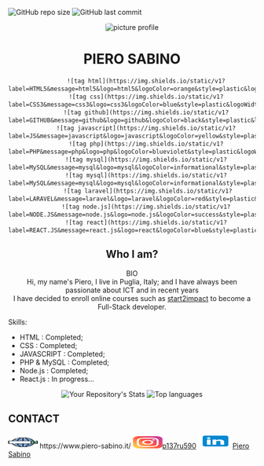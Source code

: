 ![GitHub repo size](https://img.shields.io/github/repo-size/pierre1590/pierre1590?style=plastic)
![GitHub last commit](https://img.shields.io/github/last-commit/pierre1590/pierre1590?style=plastic)

<div align="center">
    <img src="https://i.ibb.co/KKnc3X6/Picture-profile-2.jpg"  alt="picture profile" width="200px" height="220px" style="border-radius:10%">
</div>
<h1 align="center"> PIERO SABINO </h1>

<div align="center">

            ![tag html](https://img.shields.io/static/v1?label=HTML5&message=html5&logo=html5&logoColor=orange&style=plastic&logoWidth=10&labelColor=white)
            ![tag css](https://img.shields.io/static/v1?label=CSS3&message=css3&logo=css3&logoColor=blue&style=plastic&logoWidth=10&labelColor=white)
            ![tag github](https://img.shields.io/static/v1?label=GITHUB&message=github&logo=github&logoColor=black&style=plastic&logoWidth=10&labelColor=white)
            ![tag javascript](https://img.shields.io/static/v1?label=JS&message=javascript&logo=javascript&logoColor=yellow&style=plastic&logoWidth=10)
            ![tag php](https://img.shields.io/static/v1?label=PHP&message=php&logo=php&logoColor=blueviolet&style=plastic&logoWidth=10&labelColor=white)
            ![tag mysql](https://img.shields.io/static/v1?label=MySQL&message=mysql&logo=mysql&logoColor=informational&style=plastic&logoWidth=10&labelColor=white)
            ![tag mysql](https://img.shields.io/static/v1?label=MySQL&message=mysql&logo=mysql&logoColor=informational&style=plastic&logoWidth=10&labelColor=white)
             ![tag laravel](https://img.shields.io/static/v1?label=LARAVEL&message=laravel&logo=laravel&logoColor=red&style=plastic&logoWidth=10&labelColor=white)
            ![tag node.js](https://img.shields.io/static/v1?label=NODE.JS&message=node.js&logo=node.js&logoColor=success&style=plastic&logoWidth=10&labelColor=white)
            ![tag react](https://img.shields.io/static/v1?label=REACT.JS&message=react.js&logo=react&logoColor=blue&style=plastic&logoWidth=10&labelColor=white)
           
</div>

 <h2 align="center"> Who I am?</h2>
<p align="center">BIO<br/>
Hi, my name's Piero, I live in Puglia, Italy; and I have always been passionate about ICT and in recent years <br/> I have decided to enroll online courses such as <a href="https://www.start2impact.it/">start2impact</a> to become a Full-Stack developer.
</p>

Skills:
- HTML        :    Completed;
- CSS         :    Completed;
- JAVASCRIPT  :    Completed;
- PHP & MySQL :    Completed;
- Node.js     :    Completed;
- React.js    :    In progress...
<div align="center">

![Your Repository's Stats](https://github-readme-stats.vercel.app/api?username=pierre1590&show_icons=true)
![Top languages](https://github-readme-stats.vercel.app/api/top-langs/?username=pierre1590&langs_count=8&show_icons=true&layout=compact)
</div>
       
<h2>CONTACT</h2>
<p>
    <img src="/img/web-search-engine.svg" width="60px" height="25px"> https://www.piero-sabino.it/
    <img src="/img/instagram.svg" width="60px" height="25px"><a href="https://www.instagram.com/p137ru590/">p137ru590</a> 
    <img src="/img/linkedin.svg" width="70px" height="30px"><a href="https://www.linkedin.com/in/piero-sabino-15a1b671/">Piero Sabino</a> 
</p>